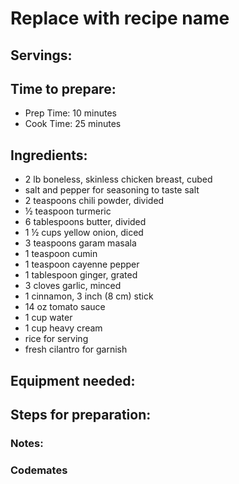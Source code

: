 # Replace with recipe name

## Servings: 

## Time to prepare: 
- Prep Time: 10 minutes
- Cook Time: 25 minutes

## Ingredients:
- 2 lb boneless, skinless chicken breast, cubed
- salt and pepper for seasoning to taste salt
- 2 teaspoons chili powder, divided
- ½ teaspoon turmeric
- 6 tablespoons butter, divided
- 1 ½ cups yellow onion, diced
- 3 teaspoons garam masala
- 1 teaspoon cumin
- 1 teaspoon cayenne pepper
- 1 tablespoon ginger, grated
- 3 cloves garlic, minced
- 1 cinnamon, 3 inch (8 cm) stick
- 14 oz tomato sauce
- 1 cup water
- 1 cup heavy cream
- rice for serving
- fresh cilantro for garnish

## Equipment needed:


## Steps for preparation:



### Notes:



### Codemates #
